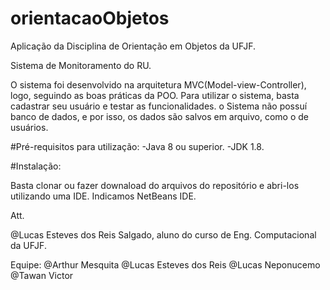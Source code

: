 # orientacaoObjetos
Aplicação da Disciplina de Orientação em Objetos da UFJF.

Sistema de Monitoramento do RU.

O sistema foi desenvolvido na arquitetura MVC(Model-view-Controller), logo, seguindo as boas práticas da POO.
Para utilizar o sistema, basta cadastrar seu usuário e testar as funcionalidades.
o Sistema não possuí banco de dados, e por isso, os dados são salvos em arquivo, como o de usuários.



#Pré-requisitos para utilização:
-Java 8 ou superior.
-JDK 1.8.

#Instalação:

Basta clonar ou fazer downaload do arquivos do repositório e abri-los utilizando uma IDE.
Indicamos NetBeans IDE.

Att.

@Lucas Esteves dos Reis Salgado, aluno do curso de Eng. Computacional da UFJF.

Equipe:
@Arthur Mesquita
@Lucas Esteves dos Reis
@Lucas Neponucemo
@Tawan Victor
